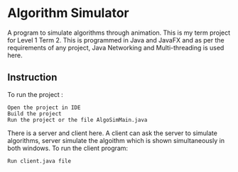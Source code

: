 # Algorithm Simulator
A program to simulate algorithms through animation. This is my term project for Level 1 Term 2. 
This is programmed in Java and JavaFX and as per the requirements of any project, Java Networking and Multi-threading is used here.

## Instruction
To run the project : 
```
Open the project in IDE
Build the project
Run the project or the file AlgoSimMain.java
```
There is a server and client here. A client can ask the server to simulate algorithms, server simulate the algoithm which is shown simultaneously in both windows.
To run the client program:
```
Run client.java file
```


